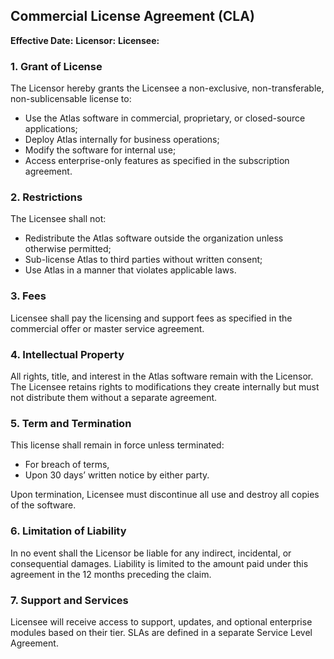 ## Commercial License Agreement (CLA)

**Effective Date:** 
**Licensor:** 
**Licensee:** 

### 1. Grant of License

The Licensor hereby grants the Licensee a non-exclusive, non-transferable, non-sublicensable license to:

* Use the Atlas software in commercial, proprietary, or closed-source applications;
* Deploy Atlas internally for business operations;
* Modify the software for internal use;
* Access enterprise-only features as specified in the subscription agreement.

### 2. Restrictions

The Licensee shall not:

* Redistribute the Atlas software outside the organization unless otherwise permitted;
* Sub-license Atlas to third parties without written consent;
* Use Atlas in a manner that violates applicable laws.

### 3. Fees

Licensee shall pay the licensing and support fees as specified in the commercial offer or master service agreement.

### 4. Intellectual Property

All rights, title, and interest in the Atlas software remain with the Licensor. The Licensee retains rights to modifications they create internally but must not distribute them without a separate agreement.

### 5. Term and Termination

This license shall remain in force unless terminated:

* For breach of terms,
* Upon 30 days’ written notice by either party.

Upon termination, Licensee must discontinue all use and destroy all copies of the software.

### 6. Limitation of Liability

In no event shall the Licensor be liable for any indirect, incidental, or consequential damages. Liability is limited to the amount paid under this agreement in the 12 months preceding the claim.

### 7. Support and Services

Licensee will receive access to support, updates, and optional enterprise modules based on their tier. SLAs are defined in a separate Service Level Agreement.

